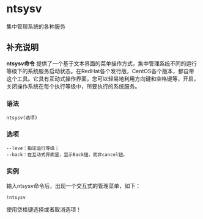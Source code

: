 ntsysv
===

集中管理系统的各种服务

## 补充说明

**ntsysv命令** 提供了一个基于文本界面的菜单操作方式，集中管理系统不同的运行等级下的系统服务启动状态。在RedHat各个发行版，CentOS各个版本，都自带这个工具。它具有互动式操作界面，您可以轻易地利用方向键和空格键等，开启，关闭操作系统在每个执行等级中，所要执行的系统服务。

### 语法  

```shell
ntsysv(选项)
```

### 选项  

```shell
--leve：指定运行等级；
--back：在互动式界面里，显示Back钮，而非cancel钮。
```

### 实例  

输入ntsysv命令后，出现一个交互式的管理菜单，如下：

```shell
!ntsysv
```

使用空格键选择或者取消选项！


<!-- Linux命令行搜索引擎：https://jaywcjlove.github.io/linux-command/ -->
